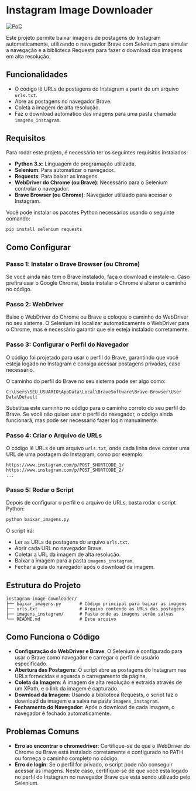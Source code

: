 # Instagram Image Downloader

[![PoC](https://img.youtube.com/vi/BYJiVNAhJUc/0.jpg)](https://youtu.be/BYJiVNAhJUc)

Este projeto permite baixar imagens de postagens do Instagram automaticamente, utilizando o navegador Brave com Selenium para simular a navegação e a biblioteca Requests para fazer o download das imagens em alta resolução.

## Funcionalidades

- O código lê URLs de postagens do Instagram a partir de um arquivo `urls.txt`.
- Abre as postagens no navegador Brave.
- Coleta a imagem de alta resolução.
- Faz o download automático das imagens para uma pasta chamada `imagens_instagram`.

## Requisitos

Para rodar este projeto, é necessário ter os seguintes requisitos instalados:

- **Python 3.x**: Linguagem de programação utilizada.
- **Selenium**: Para automatizar o navegador.
- **Requests**: Para baixar as imagens.
- **WebDriver do Chrome (ou Brave)**: Necessário para o Selenium controlar o navegador.
- **Brave Browser (ou Chrome)**: Navegador utilizado para acessar o Instagram.

Você pode instalar os pacotes Python necessários usando o seguinte comando:

```bash
pip install selenium requests
```

## Como Configurar

### Passo 1: Instalar o Brave Browser (ou Chrome)
Se você ainda não tem o Brave instalado, faça o download e instale-o. Caso prefira usar o Google Chrome, basta instalar o Chrome e alterar o caminho no código.

### Passo 2: WebDriver
Baixe o WebDriver do Chrome ou Brave e coloque o caminho do WebDriver no seu sistema. O Selenium irá localizar automaticamente o WebDriver para o Chrome, mas é necessário garantir que ele esteja instalado corretamente.

### Passo 3: Configurar o Perfil do Navegador
O código foi projetado para usar o perfil do Brave, garantindo que você esteja logado no Instagram e consiga acessar postagens privadas, caso necessário.

O caminho do perfil do Brave no seu sistema pode ser algo como:

```plaintext
C:\Users\SEU_USUARIO\AppData\Local\BraveSoftware\Brave-Browser\User Data\Default
```

Substitua este caminho no código para o caminho correto do seu perfil do Brave. Se você não quiser usar o perfil do navegador, o código ainda funcionará, mas pode ser necessário fazer login manualmente.

### Passo 4: Criar o Arquivo de URLs
O código lê URLs de um arquivo `urls.txt`, onde cada linha deve conter uma URL de uma postagem do Instagram, como por exemplo:

```plaintext
https://www.instagram.com/p/POST_SHORTCODE_1/
https://www.instagram.com/p/POST_SHORTCODE_2/
...
```

### Passo 5: Rodar o Script
Depois de configurar o perfil e o arquivo de URLs, basta rodar o script Python:

```bash
python baixar_imagens.py
```

O script irá:

- Ler as URLs de postagens do arquivo `urls.txt`.
- Abrir cada URL no navegador Brave.
- Coletar a URL da imagem de alta resolução.
- Baixar a imagem para a pasta `imagens_instagram`.
- Fechar a guia do navegador após o download da imagem.

## Estrutura do Projeto

```plaintext
instagram-image-downloader/
├── baixar_imagens.py       # Código principal para baixar as imagens
├── urls.txt                # Arquivo contendo as URLs das postagens
├── imagens_instagram/      # Pasta onde as imagens serão salvas
└── README.md               # Este arquivo
```

## Como Funciona o Código

- **Configuração do WebDriver e Brave**: O Selenium é configurado para usar o Brave como navegador e carregar o perfil de usuário especificado.
- **Abertura das Postagens**: O script abre as postagens do Instagram nas URLs fornecidas e aguarda o carregamento da página.
- **Coleta da Imagem**: A imagem de alta resolução é extraída através de um XPath, e o link da imagem é capturado.
- **Download da Imagem**: Usando a biblioteca Requests, o script faz o download da imagem e a salva na pasta `imagens_instagram`.
- **Fechamento do Navegador**: Após o download de cada imagem, o navegador é fechado automaticamente.

## Problemas Comuns

- **Erro ao encontrar o chromedriver**: Certifique-se de que o WebDriver do Chrome ou Brave está instalado corretamente e configurado no PATH ou forneça o caminho completo no código.
- **Erro de login**: Se o perfil for privado, o script pode não conseguir acessar as imagens. Neste caso, certifique-se de que você está logado no perfil do Instagram no navegador Brave que está sendo utilizado pelo Selenium.
